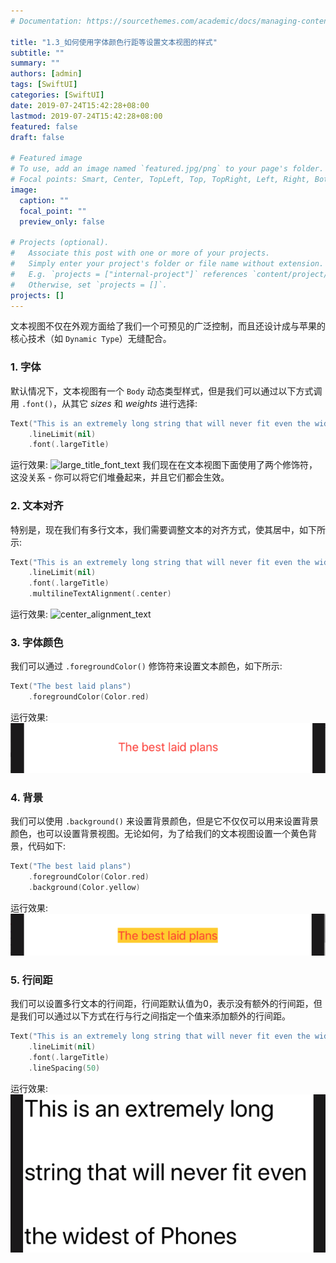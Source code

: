 ```yaml
---
# Documentation: https://sourcethemes.com/academic/docs/managing-content/

title: "1.3_如何使用字体颜色行距等设置文本视图的样式"
subtitle: ""
summary: ""
authors: [admin]
tags: [SwiftUI]
categories: [SwiftUI]
date: 2019-07-24T15:42:28+08:00
lastmod: 2019-07-24T15:42:28+08:00
featured: false
draft: false

# Featured image
# To use, add an image named `featured.jpg/png` to your page's folder.
# Focal points: Smart, Center, TopLeft, Top, TopRight, Left, Right, BottomLeft, Bottom, BottomRight.
image:
  caption: ""
  focal_point: ""
  preview_only: false

# Projects (optional).
#   Associate this post with one or more of your projects.
#   Simply enter your project's folder or file name without extension.
#   E.g. `projects = ["internal-project"]` references `content/project/deep-learning/index.md`.
#   Otherwise, set `projects = []`.
projects: []
---
```

文本视图不仅在外观方面给了我们一个可预见的广泛控制，而且还设计成与苹果的核心技术（如 `Dynamic Type`）无缝配合。

### 1. 字体
默认情况下，文本视图有一个 `Body` 动态类型样式，但是我们可以通过以下方式调用 `.font()`，从其它 _sizes_ 和 _weights_ 进行选择:
```swift
Text("This is an extremely long string that will never fit even the widest of Phones")
    .lineLimit(nil)
    .font(.largeTitle)
```
运行效果:
![large_title_font_text](img/large_title_font.png "largeTitle font")
我们现在在文本视图下面使用了两个修饰符，这没关系 - 你可以将它们堆叠起来，并且它们都会生效。

### 2. 文本对齐
特别是，现在我们有多行文本，我们需要调整文本的对齐方式，使其居中，如下所示:
```swift
Text("This is an extremely long string that will never fit even the widest of Phones")
    .lineLimit(nil)
    .font(.largeTitle)
    .multilineTextAlignment(.center)
```
运行效果:
![center_alignment_text](img/center_alignment.png "center alignment")

### 3. 字体颜色
我们可以通过 `.foregroundColor()` 修饰符来设置文本颜色，如下所示:
```swift
Text("The best laid plans")
    .foregroundColor(Color.red)
```
运行效果:
![foregroundcolor_text](img/foregroundcolor_text.png "foreground color")

### 4. 背景
我们可以使用 `.background()` 来设置背景颜色，但是它不仅仅可以用来设置背景颜色，也可以设置背景视图。无论如何，为了给我们的文本视图设置一个黄色背景，代码如下:
```swift
Text("The best laid plans")
    .foregroundColor(Color.red)
    .background(Color.yellow)
```
运行效果:
![backgroundcolor_text](img/backgroundcolor_text.png "background color")

### 5. 行间距
我们可以设置多行文本的行间距，行间距默认值为0，表示没有额外的行间距，但是我们可以通过以下方式在行与行之间指定一个值来添加额外的行间距。
```swift
Text("This is an extremely long string that will never fit even the widest of Phones")
    .lineLimit(nil)
    .font(.largeTitle)
    .lineSpacing(50)
```
运行效果:
![line_spacing_text](img/line_spacing_text.png "line spacing")